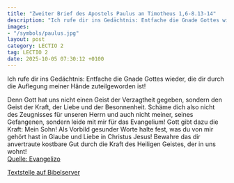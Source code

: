 ```yaml
---
title: "Zweiter Brief des Apostels Paulus an Timotheus 1,6-8.13-14"
description: "Ich rufe dir ins Gedächtnis: Entfache die Gnade Gottes wieder, die dir durch die Auflegung meiner Hände zuteilgeworden ist! Denn Gott hat uns nicht einen Geist der Verzagtheit gegeben, sondern den Geist der Kraft, der Liebe und der Besonnenheit. Schäme dich also nicht des Zeugnis...."
images:
- "/symbols/paulus.jpg"
layout: post
category: LECTIO 2
tag: LECTIO 2
date: 2025-10-05 07:30:12 +0100
---
```

<!--more-->Ich rufe dir ins Gedächtnis: Entfache die Gnade Gottes wieder, die dir durch die Auflegung meiner Hände zuteilgeworden ist!
Denn Gott hat uns nicht einen Geist der Verzagtheit gegeben, sondern den Geist der Kraft, der Liebe und der Besonnenheit.
Schäme dich also nicht des Zeugnisses für unseren Herrn und auch nicht meiner, seines Gefangenen, sondern leide mit mir für das Evangelium! Gott gibt dazu die Kraft:
Mein Sohn! Als Vorbild gesunder Worte halte fest, was du von mir gehört hast in Glaube und Liebe in Christus Jesus!
Bewahre das dir anvertraute kostbare Gut durch die Kraft des Heiligen Geistes, der in uns wohnt!<br>
[Quelle: Evangelizo](https://evangeliumtagfuertag.org/DE/gospel)

[Textstelle auf Bibelserver](https://www.bibleserver.com/EU/2.Timotheus1,6-8.13-14)

